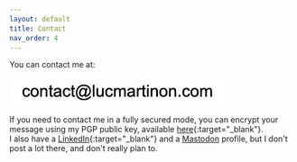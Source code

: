 ```yaml
---
layout: default
title: Contact
nav_order: 4
---
```

You can contact me at:

![](../assets/images/email.jpg)

If you need to contact me in a fully secured mode, you can encrypt your message using my PGP public key, available [here](https://keys.openpgp.org/vks/v1/by-fingerprint/B8C8E8AD5F1338724D201EB18B856EA82999E55A){:target="_blank"}.  
I also have a [LinkedIn](https://www.linkedin.com/in/luc-martinon-991b9842/){:target="_blank"} and a <a rel="me" href="https://piaille.fr/@lucmartinon">Mastodon</a> profile, but I don't post a lot there, and don't really plan to. 

